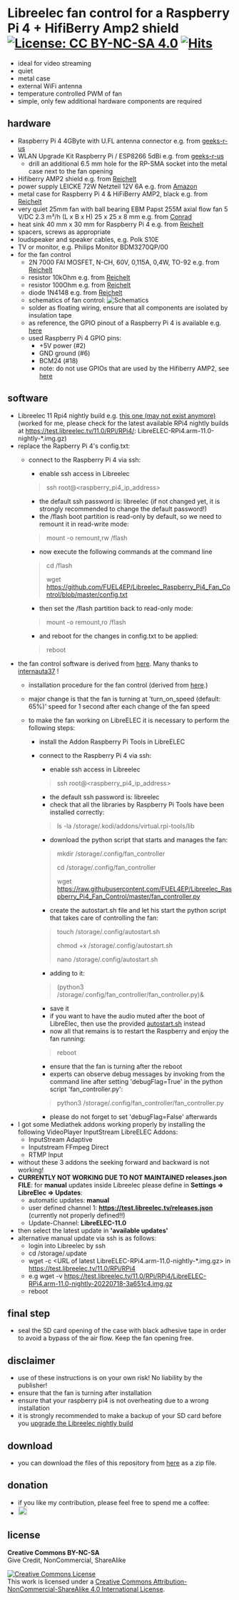  # Libreelec fan control for a Raspberry Pi 4 + HifiBerry Amp2 shield [![License: CC BY-NC-SA 4.0](https://img.shields.io/badge/License-CC%20BY--NC--SA%204.0-lightgrey.svg)](https://creativecommons.org/licenses/by-nc-sa/4.0/) [![Hits](https://hits.seeyoufarm.com/api/count/incr/badge.svg?url=https%3A%2F%2Fgithub.com%2FFUEL4EP%2FLibreelec_Raspberry_Pi4_Fan_Control&count_bg=%2379C83D&title_bg=%23555555&icon=&icon_color=%23E7E7E7&title=hits&edge_flat=false)](https://hits.seeyoufarm.com)
 
 
 - ideal for video streaming
 - quiet
 - metal case
 - external WiFi antenna
 - temperature controlled PWM of fan
 - simple, only few additional hardware components are required
 

## hardware

- Raspberry Pi 4 4GByte with U.FL antenna connector e.g. from [geeks-r-us](https://geeks-r-us.de/produkt/raspberry-pi-4-mit-u-fl-buchse/)
- WLAN Upgrade Kit Raspberry Pi / ESP8266 5dBi e.g. from [geeks-r-us](https://geeks-r-us.de/produkt/wlan-upgrade-kit-raspberry-pi-esp8266/)
    - drill an additional 6.5 mm hole for the RP-SMA socket into the metal case next to the fan opening
- Hifiberry AMP2 shield e.g. from [Reichelt](https://www.reichelt.de/de/de/raspberry-pi-shield-hifiberry-amp2-rpi-hb-amp2-p214090.html)
- power supply LEICKE 72W Netzteil 12V 6A e.g. from [Amazon](https://www.amazon.de/kompatibel-HifiBerry-Bildschirmen-Monitoren-Festplatten/dp/B07FLZ1SGY)
- metal case for Raspberry Pi 4 & HiFiBerry AMP2, black e.g. from [Reichelt](https://www.reichelt.de/gehaeuse-fuer-raspberry-pi-4-hifiberry-amp2-sw-hb-case-amp2-p273772.html)
- very quiet 25mm fan with ball bearing EBM Papst 255M axial flow fan 5 V/DC 2.3 m³/h (L x B x H) 25 x 25 x 8 mm e.g. from [Conrad](https://www.conrad.de/de/p/ebm-papst-255m-axialluefter-5-v-dc-2-3-m-h-l-x-b-x-h-25-x-25-x-8-mm-1926271.html)
- heat sink 40 mm x 30 mm for Raspberry Pi 4 e.g. from [Reichelt](https://www.reichelt.de/raspberry-pi-4-kuehlkoerper-40-x-30-x-5-mm-schwarz-rpi-cool-40x30-p261928.html)
- spacers, screws as appropriate
- loudspeaker and speaker cables, e.g. Polk S10E
- TV or monitor, e.g. Philips Monitor BDM3270QP/00
- for the fan control
    - 2N 7000 FAI MOSFET, N-CH, 60V, 0,115A, 0,4W, TO-92 e.g. from [Reichelt](https://www.reichelt.de/mosfet-n-ch-60v-0-115a-0-4w-to-92-2n-7000-fai-p219076.html)
    - resistor 10kOhm e.g. from [Reichelt](https://www.reichelt.de/duennschichtwiderstand-axial-0-4-w-10-kohm-1--vi-mba02040c1002-p233622.html)
    - resistor 100Ohm e.g. from [Reichelt](https://www.reichelt.de/duennschichtwiderstand-axial-0-6-w-100-ohm-1--vi-mbb02070c1000-p233663.html)
    - diode 1N4148 e.g. from [Reichelt](https://www.reichelt.de/schalt-diode-100-v-150-ma-do-35-1n-4148-p1730.html)
    - schematics of fan control:
![Schematics](schematics_of_fan_control.png)
    + solder as floating wiring, ensure that all components are isolated by insulation tape 
    - as reference, the GPIO pinout of a Raspberry Pi 4 is available e.g. [here](https://maker.pro/raspberry-pi/tutorial/raspberry-pi-4-gpio-pinout)
    + used Raspberry Pi 4 GPIO pins:
        * +5V power (#2)
        * GND ground (#6)
        * BCM24 (#18)
        * note: do not use GPIOs that are used by the Hifiberry AMP2, see [here](https://www.hifiberry.com/docs/hardware/gpio-usage-of-hifiberry-boards/)



## software

- Libreelec 11 Rpi4 nightly build e.g. [this one (may not exist anymore)](https://test.libreelec.tv/11.0/RPi/RPi4/LibreELEC-RPi4.arm-11.0-nightly-20230701-7863fdf.img.gz) (worked for me, please check for the latest available RPi4 nightly builds at https://test.libreelec.tv/11.0/RPi/RPi4/: LibreELEC-RPi4.arm-11.0-nightly-*.img.gz)
- replace the Rapberry Pi 4's config.txt:
    + connect to the Raspberry Pi 4 via ssh:
        + enable ssh access in Libreelec
        > ssh root@<raspberry_pi4_ip_address>
        + the default ssh password is: libreelec (if not changed yet, it is strongly recommended to change the default password!)
        + the /flash boot partition is read-only by default, so we need to remount it in read-write mode:

        > mount -o remount,rw /flash
        + now execute the following commands at the command line
        > cd /flash
        >   
        > wget https://github.com/FUEL4EP/Libreelec_Raspberry_Pi4_Fan_Control/blob/master/config.txt
        + then set the /flash partition back to read-only mode:
        > mount -o remount,ro /flash
        + and reboot for the changes in config.txt to be applied:
        > reboot
- the fan control software is derived from [here](https://www.internauta37.altervista.org/en/blog/install-melopero-fan-hat-raspberry-pi-4-libreelec). Many thanks to [internauta37](https://www.internauta37.altervista.org/en) !
    - installation procedure for the fan control (derived from [here](https://www.internauta37.altervista.org/en/blog/install-melopero-fan-hat-raspberry-pi-4-libreelec).)
    - major change is that the fan is turning at 'turn_on_speed (default: 65%)' speed for 1 second after each change of the fan speed
    - to make the fan working on LibreELEC it is necessary to perform the following steps:

        + install the Addon Raspberry Pi Tools in LibreELEC

        + connect to the Raspberry Pi 4 via ssh:
            + enable ssh access in Libreelec

            > ssh root@<raspberry_pi4_ip_address>

            +    the default ssh password is: libreelec
            + check that all the libraries by Raspberry Pi Tools have been installed correctly:

            >  ls -la /storage/.kodi/addons/virtual.rpi-tools/lib

            + download the python script that starts and manages the fan:

            >  mkdir /storage/.config/fan_controller
            > 
            >  cd /storage/.config/fan_controller
            > 
            >  wget https://raw.githubusercontent.com/FUEL4EP/Libreelec_Raspberry_Pi4_Fan_Control/master/fan_controller.py

            + create the autostart.sh file and let his start the python script that takes care of controlling the fan:

            >    touch /storage/.config/autostart.sh
            > 
            >    chmod +x /storage/.config/autostart.sh
            > 
            >    nano /storage/.config/autostart.sh
            > 
            + adding to it:

            >   (python3 /storage/.config/fan_controller/fan_controller.py)&
            > 
            + save it
            + if you want to have the audio muted after the boot of LibreElec, then use the provided [autostart.sh](./autostart.sh) instead
            + now all that remains is to restart the Raspberry and enjoy the fan running:
            >
            > reboot
            > 
            - ensure that the fan is turning after the reboot
            - experts can observe debug messages by invoking from the command line after setting 'debugFlag=True' in the python script 'fan_controller.py':
            > python3 /storage/.config/fan_controller/fan_controller.py
            - please do not forget to set 'debugFlag=False' afterwards
- I got some Mediathek addons working properly by installing the following VideoPlayer InputStream LibreELEC Addons:
    + InputStream Adaptive
    + Inputstream FFmpeg Direct
    + RTMP Input
- without these 3 addons the seeking forward and backward is not working!
- **CURRENTLY NOT WORKING DUE TO NOT MAINTAINED releases.json FILE**: for **manual** updates inside Libreelec please define in **Settings => LibreElec => Updates**:
    + automatic updates: **manual**
    + user defined channel 1: **https://test.libreelec.tv/releases.json** (currently not properly defined!!)
    + Update-Channel: **LibreELEC-11.0**
- then select the latest update in **'available updates'**
- alternative manual update via ssh is as follows:
    + login into Libreelec by ssh
    + cd /storage/.update
    + wget -c <URL of latest LibreELEC-RPi4.arm-11.0-nightly-*.img.gz> in https://test.libreelec.tv/11.0/RPi/RPi4
    + e.g wget -v https://test.libreelec.tv/11.0/RPi/RPi4/LibreELEC-RPi4.arm-11.0-nightly-20220718-3a651c4.img.gz
    + reboot

## final step

- seal the SD card opening of the case with black adhesive tape in order to avoid a bypass of the air flow. Keep the fan opening free.

## disclaimer

- use of these instructions is on your own risk! No liability by the publisher!
- ensure that the fan is turning after installation
- ensure that your raspberry pi4 is not overheating due to a wrong installation
- it is strongly recommended to make a backup of your SD card before you [upgrade the Libreelec nightly build](https://ekalinak.eu/2017/04/11/updating-kodi-on-raspberry-pi-via-ssh/)

## download

- you can download the files of this repository from [here](https://github.com/FUEL4EP/Libreelec_Raspberry_Pi4_Fan_Control/archive/refs/heads/master.zip) as a zip file.

## donation

- if you like my contribution, please feel free to spend me a coffee:  
- <a href='https://ko-fi.com/FUEL4EP' target='_blank'><img height='20' style='border:0px;height:20px;' src='https://cdn.ko-fi.com/cdn/kofi1.png?v=2' border='0' alt='Buy Me a Coffee at ko-fi.com' /></a>

## license

**Creative Commons BY-NC-SA**<br>
Give Credit, NonCommercial, ShareAlike

<a rel="license" href="http://creativecommons.org/licenses/by-nc-sa/4.0/"><img alt="Creative Commons License" style="border-width:0" src="https://i.creativecommons.org/l/by-nc-sa/4.0/88x31.png" /></a><br />This work is licensed under a <a rel="license" href="http://creativecommons.org/licenses/by-nc-sa/4.0/">Creative Commons Attribution-NonCommercial-ShareAlike 4.0 International License</a>.

